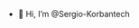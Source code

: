 - 👋 Hi, I’m @Sergio-Korbantech


<!---
Sergio-Korbantech/Sergio-Korbantech is a ✨ special ✨ repository because its `README.md` (this file) appears on your GitHub profile.
You can click the Preview link to take a look at your changes.
--->
